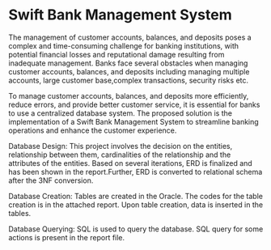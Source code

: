# Swift Bank Management System

The management of customer accounts, balances, and deposits poses a complex and time-consuming challenge for banking institutions, with potential financial losses and reputational damage resulting from inadequate management. Banks face several obstacles when managing customer accounts, balances, and deposits including managing multiple accounts, large customer base,complex transactions, security risks etc.

To manage customer accounts, balances, and deposits more efficiently, reduce errors, and provide better customer service, it is essential for banks to use a centralized database system. The proposed solution is the implementation of a Swift Bank Management System to streamline banking operations and enhance the customer experience.

Database Design: This project involves the decision on the entities, relationship between them, cardinalities of the relationship and the attributes of the entities. Based on several iterations, ERD is finalized and has been shown in the report.Further, ERD is converted to relational schema after the 3NF conversion.

Database Creation: Tables are created in the Oracle. The codes for the table creation is in the attached report. Upon table creation, data is inserted in the tables.

Database Querying: SQL is used to query the database. SQL query for some actions is present in the report file.
